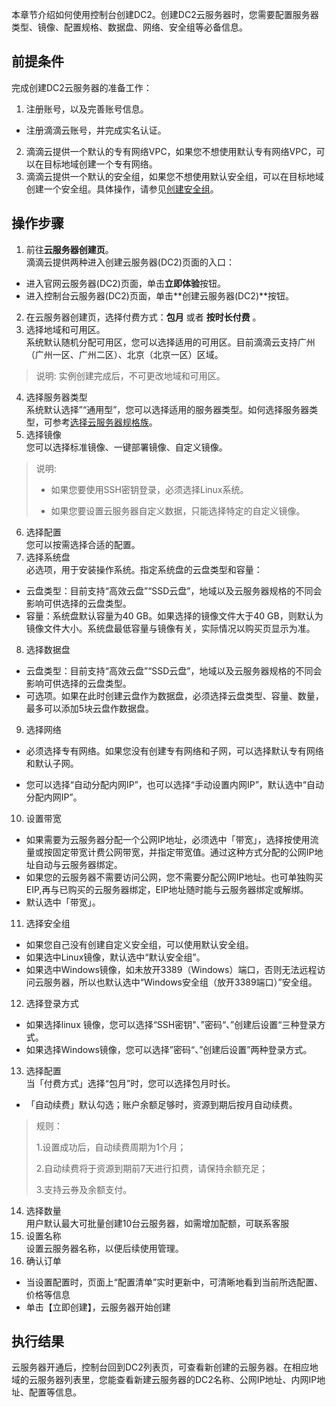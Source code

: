本章节介绍如何使用控制台创建DC2。创建DC2云服务器时，您需要配置服务器类型、镜像、配置规格、数据盘、网络、安全组等必备信息。
## 前提条件
完成创建DC2云服务器的准备工作：

1. 注册账号，以及完善账号信息。 
 - 注册滴滴云账号，并完成实名认证。  
2. 滴滴云提供一个默认的专有网络VPC，如果您不想使用默认专有网络VPC，可以在目标地域创建一个专有网络。  
3. 滴滴云提供一个默认的安全组，如果您不想使用默认安全组，可以在目标地域创建一个安全组。具体操作，请参见[创建安全组](/Users/didi/Documents/新版帮助文档/DC2六个模块文档/DC2-安全/安全组)。  

## 操作步骤
1. 前往**云服务器创建页**。  
滴滴云提供两种进入创建云服务器(DC2)页面的入口：   
 - 进入官网云服务器(DC2)页面，单击**立即体验**按钮。  
 - 进入控制台云服务器(DC2)页面，单击**创建云服务器(DC2)**按钮。   
2. 在云服务器创建页，选择付费方式：**包月** 或者 **按时长付费** 。   
3. 选择地域和可用区。  
 系统默认随机分配可用区，您可以选择适用的可用区。目前滴滴云支持广州（广州一区、广州二区）、北京（北京一区）区域。 
  > 说明:
  > 实例创建完成后，不可更改地域和可用区。  
  
4. 选择服务器类型  
 系统默认选择”“通用型”，您可以选择适用的服务器类型。如何选择服务器类型，可参考[选择云服务器规格族](/Users/didi/Documents/新版帮助文档/DC2六个模块文档/DC2-云服务器)。  
5. 选择镜像  
 您可以选择标准镜像、一键部署镜像、自定义镜像。
> 说明:
> 
> * 如果您要使用SSH密钥登录，必须选择Linux系统。
> 
> * 如果您要设置云服务器自定义数据，只能选择特定的自定义镜像。

6. 选择配置  
 您可以按需选择合适的配置。 
7. 选择系统盘  
 必选项，用于安装操作系统。指定系统盘的云盘类型和容量：
 - 云盘类型：目前支持“高效云盘”“SSD云盘”，地域以及云服务器规格的不同会影响可供选择的云盘类型。
 - 容量：系统盘默认容量为40 GB。如果选择的镜像文件大于40 GB，则默认为镜像文件大小。系统盘最低容量与镜像有关，实际情况以购买页显示为准。
8. 选择数据盘

 - 云盘类型：目前支持“高效云盘”“SSD云盘”，地域以及云服务器规格的不同会影响可供选择的云盘类型。
 - 可选项。如果在此时创建云盘作为数据盘，必须选择云盘类型、容量、数量，最多可以添加5块云盘作数据盘。
9. 选择网络
 - 必须选择专有网络。如果您没有创建专有网络和子网，可以选择默认专有网络和默认子网。

 - 您可以选择“自动分配内网IP”，也可以选择“手动设置内网IP”，默认选中“自动分配内网IP”。
10. 设置带宽
 - 如果需要为云服务器分配一个公网IP地址，必须选中「带宽」，选择按使用流量或按固定带宽计费公网带宽，并指定带宽值。通过这种方式分配的公网IP地址自动与云服务器绑定。
 - 如果您的云服务器不需要访问公网，您不需要分配公网IP地址。也可单独购买EIP,再与已购买的云服务器绑定，EIP地址随时能与云服务器绑定或解绑。
 - 默认选中「带宽」。
11. 选择安全组
 - 如果您自己没有创建自定义安全组，可以使用默认安全组。
 - 如果选中Linux镜像，默认选中“默认安全组”。
 - 如果选中Windows镜像，如未放开3389（Windows）端口，否则无法远程访问云服务器，所以也默认选中“Windows安全组（放开3389端口）”安全组。
12. 选择登录方式
 - 如果选择linux 镜像，您可以选择“SSH密钥"、”密码“、”创建后设置“三种登录方式。
 - 如果选择Windows镜像，您可以选择”密码“、”创建后设置”两种登录方式。
13. 选择配置  
 当「付费方式」选择“包月”时，您可以选择包月时长。 
 - 「自动续费」默认勾选；账户余额足够时，资源到期后按月自动续费。

  > 规则：
  > 
  > 1.设置成功后，自动续费周期为1个月；
  > 
  > 2.自动续费将于资源到期前7天进行扣费，请保持余额充足；
  > 
  > 3.支持云券及余额支付。  
  
14. 选择数量  
 用户默认最大可批量创建10台云服务器，如需增加配额，可联系客服
15. 设置名称  
 设置云服务器名称，以便后续使用管理。
16. 确认订单
 - 当设置配置时，页面上“配置清单”实时更新中，可清晰地看到当前所选配置、价格等信息
 - 单击【立即创建】，云服务器开始创建

## 执行结果

云服务器开通后，控制台回到DC2列表页，可查看新创建的云服务器。在相应地域的云服务器列表里，您能查看新建云服务器的DC2名称、公网IP地址、内网IP地址、配置等信息。





